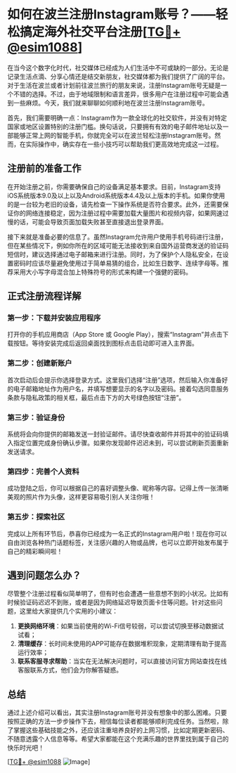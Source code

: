 # 如何在波兰注册Instagram账号？——轻松搞定海外社交平台注册[[TG💪+ @esim1088](https://t.me/s/esim1088)]

在当今这个数字化时代，社交媒体已经成为人们生活中不可或缺的一部分。无论是记录生活点滴、分享心情还是结交新朋友，社交媒体都为我们提供了广阔的平台。对于生活在波兰或者计划前往波兰旅行的朋友来说，注册Instagram账号无疑是一个不错的选择。不过，由于地域限制和语言差异，很多用户在注册过程中可能会遇到一些麻烦。今天，我们就来聊聊如何顺利地在波兰注册Instagram账号。

首先，我们需要明确一点：Instagram作为一款全球化的社交软件，并没有对特定国家或地区设置特别的注册门槛。换句话说，只要拥有有效的电子邮件地址以及一部能够正常上网的智能手机，你就完全可以在波兰轻松注册Instagram账号。然而，在实际操作中，确实存在一些小技巧可以帮助我们更高效地完成这一过程。

## 注册前的准备工作

在开始注册之前，你需要确保自己的设备满足基本要求。目前，Instagram支持iOS系统版本9.0及以上以及Android系统版本4.4及以上版本的手机。如果你使用的是一台较为老旧的设备，请先检查一下操作系统是否符合要求。此外，还需要保证你的网络连接稳定，因为注册过程中需要加载大量图片和视频内容，如果网速过慢的话，可能会导致页面加载失败甚至直接退出登录界面。

接下来就是准备必要的信息了。虽然Instagram允许用户使用手机号码进行注册，但在某些情况下，例如你所在的区域可能无法接收到来自国外运营商发送的验证码短信时，建议选择通过电子邮箱来进行注册。同时，为了保护个人隐私安全，在设置密码时应该尽量避免使用过于简单易猜的组合，比如生日数字、连续字母等。推荐采用大小写字母混合加上特殊符号的形式来构建一个强健的密码。

## 正式注册流程详解

### 第一步：下载并安装应用程序
打开你的手机应用商店（App Store 或 Google Play），搜索“Instagram”并点击下载按钮。等待安装完成后返回桌面找到图标点击启动即可进入主界面。

### 第二步：创建新账户
首次启动后会提示你选择登录方式。这里我们选择“注册”选项，然后输入你准备好的电子邮箱地址作为用户名，并填写想要显示的名字以及密码。接着勾选同意服务条款与隐私政策的相关框，最后点击下方的大号绿色按钮“注册”。

### 第三步：验证身份
系统将会向你提供的邮箱发送一封验证邮件。请尽快查收邮件并将其中的验证码填入指定位置完成身份确认步骤。如果你发现邮件迟迟未到，可以尝试刷新页面重新发送请求。

### 第四步：完善个人资料
成功登陆之后，你可以根据自己的喜好调整头像、昵称等内容。记得上传一张清晰美观的照片作为头像，这样更容易吸引别人关注你哦！

### 第五步：探索社区
完成以上所有环节后，恭喜你已经成为一名正式的Instagram用户啦！现在你可以自由浏览各种热门话题标签，关注感兴趣的人物或品牌，也可以立即开始发布属于自己的精彩瞬间啦！

## 遇到问题怎么办？

尽管整个注册过程看似简单明了，但有时也会遭遇一些意想不到的小状况。比如有时候验证码迟迟不到账，或者是因为网络延迟导致页面卡住等问题。针对这些问题，这里给大家提供几个实用的小建议：

1. **更换网络环境**：如果当前使用的Wi-Fi信号较弱，可以尝试切换至移动数据试试看；
2. **清理缓存**：长时间未使用的APP可能存在数据堆积现象，定期清理有助于提高运行效率；
3. **联系客服寻求帮助**：当实在无法解决问题时，可以直接访问官方网站查找在线客服联系方式，他们会为你解答疑惑。

## 总结

通过上述介绍可以看出，其实注册Instagram账号并没有想象中的那么困难。只要按照正确的方法一步步操作下去，相信每位读者都能够顺利完成任务。当然啦，除了掌握这些基础技能之外，还应该注重培养良好的上网习惯，比如定期更新密码、不随意透露个人信息等等。希望大家都能在这个充满乐趣的世界里找到属于自己的快乐时光吧！

[[TG💪+ @esim1088](https://t.me/s/esim1088) ![Image](https://i.postimg.cc/4NQfJmqS/Snipaste-2025-05-13-00-14-12.png)]